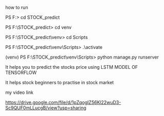 
how to run




PS F:\> cd STOCK_predict




PS F:\STOCK_predict> cd venv



PS F:\STOCK_predict\venv> cd Scripts


PS F:\STOCK_predict\venv\Scripts> .\activate


(venv) PS F:\STOCK_predict\venv\Scripts> python manage.py runserver



It helps you to predict the stocks price using LSTM MODEL OF TENSORFLOW

It helps stock beginners to practise in stock market



my video link

<href>https://drive.google.com/file/d/1pZqogIZ56Kl22wuD3-Sc9QUF0mLLucgB/view?usp=sharing</href>
